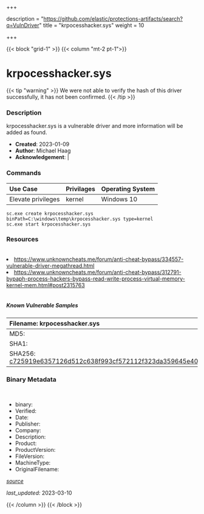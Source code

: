 +++

description = "https://github.com/elastic/protections-artifacts/search?q=VulnDriver"
title = "krpocesshacker.sys"
weight = 10

+++


{{< block "grid-1" >}}
{{< column "mt-2 pt-1">}}




# krpocesshacker.sys 


{{< tip "warning" >}}
We were not able to verify the hash of this driver successfully, it has not been confirmed.
{{< /tip >}}




### Description


krpocesshacker.sys is a vulnerable driver and more information will be added as found.


- **Created**: 2023-01-09
- **Author**: Michael Haag
- **Acknowledgement**:  | [](https://twitter.com/)

### Commands

| Use Case | Privilages | Operating System | 
|:---- | ---- | ---- |
| Elevate privileges | kernel | Windows 10 |

```
sc.exe create krpocesshacker.sys binPath=C:\windows\temp\krpocesshacker.sys type=kernel
sc.exe start krpocesshacker.sys
```

### Resources
<br>


<li><a href="https://www.unknowncheats.me/forum/anti-cheat-bypass/334557-vulnerable-driver-megathread.html">https://www.unknowncheats.me/forum/anti-cheat-bypass/334557-vulnerable-driver-megathread.html</a></li>

<li><a href="https://www.unknowncheats.me/forum/anti-cheat-bypass/312791-bypaph-process-hackers-bypass-read-write-process-virtual-memory-kernel-mem.html#post2315763">https://www.unknowncheats.me/forum/anti-cheat-bypass/312791-bypaph-process-hackers-bypass-read-write-process-virtual-memory-kernel-mem.html#post2315763</a></li>


<br>


##### Known Vulnerable Samples

| Filename: krpocesshacker.sys |
|:---- |
|MD5: <a href="https://www.virustotal.com/gui/file/{&#39;Filename&#39;: &#39;krpocesshacker.sys&#39;, &#39;MD5&#39;: &#39;&#39;, &#39;SHA1&#39;: &#39;&#39;, &#39;SHA256&#39;: &#39;c725919e6357126d512c638f993cf572112f323da359645e4088f789eb4c7b8c&#39;}"></a>|
|SHA1: <a href="https://www.virustotal.com/gui/file/{&#39;Filename&#39;: &#39;krpocesshacker.sys&#39;, &#39;MD5&#39;: &#39;&#39;, &#39;SHA1&#39;: &#39;&#39;, &#39;SHA256&#39;: &#39;c725919e6357126d512c638f993cf572112f323da359645e4088f789eb4c7b8c&#39;}"></a>|
|SHA256: <a href="https://www.virustotal.com/gui/file/{&#39;Filename&#39;: &#39;krpocesshacker.sys&#39;, &#39;MD5&#39;: &#39;&#39;, &#39;SHA1&#39;: &#39;&#39;, &#39;SHA256&#39;: &#39;c725919e6357126d512c638f993cf572112f323da359645e4088f789eb4c7b8c&#39;}">c725919e6357126d512c638f993cf572112f323da359645e4088f789eb4c7b8c</a>|




### Binary Metadata
<br>

- binary: 
- Verified: 
- Date: 
- Publisher: 
- Company: 
- Description: 
- Product: 
- ProductVersion: 
- FileVersion: 
- MachineType: 
- OriginalFilename: 

[*source*](https://github.com/magicsword-io/LOLDrivers/tree/main/yaml/krpocesshacker.sys.yml)

*last_updated:* 2023-03-10


{{< /column >}}
{{< /block >}}
